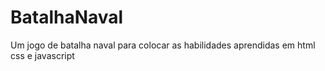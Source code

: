 # BatalhaNaval
Um jogo de batalha naval para colocar as habilidades aprendidas em html css e javascript
